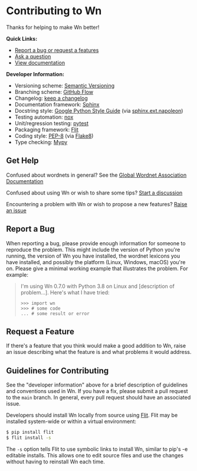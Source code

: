 # Contributing to Wn

Thanks for helping to make Wn better!

**Quick Links:**

- [Report a bug or request a features](https://github.com/goodmami/wn/issues/new)
- [Ask a question](https://github.com/goodmami/wn/discussions)
- [View documentation](https://wn.readthedocs.io/)

**Developer Information:**

- Versioning scheme: [Semantic Versioning](https://semver.org/)
- Branching scheme: [GitHub Flow](https://guides.github.com/introduction/flow/)
- Changelog: [keep a changelog](https://keepachangelog.com/en/1.0.0/)
- Documentation framework: [Sphinx](https://www.sphinx-doc.org/)
- Docstring style: [Google Python Style Guide](https://google.github.io/styleguide/pyguide.html#38-comments-and-docstrings) (via [sphinx.ext.napoleon](https://www.sphinx-doc.org/en/master/usage/extensions/napoleon.html))
- Testing automation: [nox](https://nox.thea.codes)
- Unit/regression testing: [pytest](https://pytest.org/)
- Packaging framework: [Flit](https://flit.readthedocs.io/en/latest/)
- Coding style: [PEP-8](https://www.python.org/dev/peps/pep-0008/) (via [Flake8](https://flake8.pycqa.org/))
- Type checking: [Mypy](http://mypy-lang.org/)


## Get Help

Confused about wordnets in general? See the [Global Wordnet
Association Documentation](https://globalwordnet.github.io/gwadoc/)

Confused about using Wn or wish to share some tips? [Start a
discussion](https://github.com/goodmami/wn/discussions)

Encountering a problem with Wn or wish to propose a new features? [Raise an
issue](https://github.com/goodmami/wn/issues/new)


## Report a Bug

When reporting a bug, please provide enough information for someone to
reproduce the problem. This might include the version of Python you're
running, the version of Wn you have installed, the wordnet lexicons
you have installed, and possibly the platform (Linux, Windows, macOS)
you're on. Please give a minimal working example that illustrates the
problem. For example:

> I'm using Wn 0.7.0 with Python 3.8 on Linux and [description of
> problem...]. Here's what I have tried:
>
> ```pycon
> >>> import wn
> >>> # some code
> ... # some result or error
> ```


## Request a Feature

If there's a feature that you think would make a good addition to Wn,
raise an issue describing what the feature is and what problems it
would address.

## Guidelines for Contributing

See the "developer information" above for a brief description of
guidelines and conventions used in Wn. If you have a fix, please
submit a pull request to the `main` branch. In general, every pull
request should have an associated issue.

Developers should install Wn locally from source using
[Flit](https://flit.readthedocs.io/en/latest/). Flit may be installed
system-wide or within a virtual environment:

```bash
$ pip install flit
$ flit install -s
```

The `-s` option tells Flit to use symbolic links to install Wn,
similar to pip's -e editable installs. This allows one to edit source
files and use the changes without having to reinstall Wn each time.
